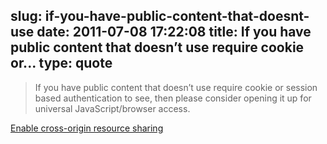 slug: if-you-have-public-content-that-doesnt-use
date: 2011-07-08 17:22:08
title: If you have public content that doesn’t use require cookie or...
type: quote
---

> If you have public content that doesn’t use require cookie or session based authentication to see, then please consider opening it up for universal JavaScript/browser access.

[Enable cross-origin resource sharing](http://enable-cors.org/)
